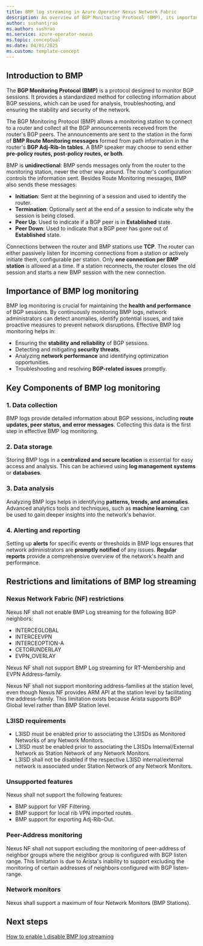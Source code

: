 ```yaml
---
title: BMP log streaming in Azure Operator Nexus Network Fabric 
description: An overview of BGP Monitoring Protocol (BMP), its importance, and key components for effective log monitoring..
author: sushantjrao
ms.author: sushrao
ms.service: azure-operator-nexus
ms.topic: conceptual
ms.date: 04/01/2025
ms.custom: template-concept
---
```


## Introduction to BMP

The **BGP Monitoring Protocol (BMP)** is a protocol designed to monitor BGP sessions. It provides a standardized method for collecting information about BGP sessions, which can be used for analysis, troubleshooting, and ensuring the stability and security of the network.

The BGP Monitoring Protocol (BMP) allows a monitoring station to connect to a router and collect all the BGP announcements received from the router's BGP peers. The announcements are sent to the station in the form of **BMP Route Monitoring messages** formed from path information in the router's **BGP Adj-Rib-In tables**. A BMP speaker may choose to send either **pre-policy routes, post-policy routes, or both**.

BMP is **unidirectional**: BMP sends messages only from the router to the monitoring station, never the other way around. The router's configuration controls the information sent. Besides Route Monitoring messages, BMP also sends these messages:

- **Initiation**: Sent at the beginning of a session and used to identify the router.
- **Termination**: Optionally sent at the end of a session to indicate why the session is being closed.
- **Peer Up**: Used to indicate if a BGP peer is in **Established** state.
- **Peer Down**: Used to indicate that a BGP peer has gone out of **Established** state.

Connections between the router and BMP stations use **TCP**. The router can either passively listen for incoming connections from a station or actively initiate them, configurable per station. Only **one connection per BMP station** is allowed at a time. If a station reconnects, the router closes the old session and starts a new BMP session with the new connection.

## Importance of BMP log monitoring

BMP log monitoring is crucial for maintaining the **health and performance** of BGP sessions. By continuously monitoring BMP logs, network administrators can detect anomalies, identify potential issues, and take proactive measures to prevent network disruptions. Effective BMP log monitoring helps in:

- Ensuring the **stability and reliability** of BGP sessions.
- Detecting and mitigating **security threats**.
- Analyzing **network performance** and identifying optimization opportunities.
- Troubleshooting and resolving **BGP-related issues** promptly.

## Key Components of BMP log monitoring

### **1. Data collection**
BMP logs provide detailed information about BGP sessions, including **route updates, peer status, and error messages**. Collecting this data is the first step in effective BMP log monitoring.

### **2. Data storage**
Storing BMP logs in a **centralized and secure location** is essential for easy access and analysis. This can be achieved using **log management systems** or **databases**.

### **3. Data analysis**
Analyzing BMP logs helps in identifying **patterns, trends, and anomalies**. Advanced analytics tools and techniques, such as **machine learning**, can be used to gain deeper insights into the network's behavior.

### **4. Alerting and reporting**
Setting up **alerts** for specific events or thresholds in BMP logs ensures that network administrators are **promptly notified** of any issues. **Regular reports** provide a comprehensive overview of the network's health and performance.

## Restrictions and limitations of BMP log streaming

### Nexus Network Fabric (NF) restrictions

Nexus NF shall not enable BMP Log streaming for the following BGP neighbors:

- INTERCEGLOBAL
- INTERCEEVPN
- INTERCEOPTION-A
- CETORUNDERLAY
- EVPN_OVERLAY

Nexus NF shall not support BMP Log streaming for RT-Membership and EVPN Address-family.

Nexus NF shall not support monitoring address-families at the station level, even though Nexus NF provides ARM API at the station level by facilitating the address-family. This limitation exists because Arista supports BGP Global level rather than BMP Station level.

### L3ISD requirements

- L3ISD must be enabled prior to associating the L3ISDs as Monitored Networks of any Network Monitors.
- L3ISD must be enabled prior to associating the L3ISDs Internal/External Network as Station Network of any Network Monitors.
- L3ISD shall not be disabled if the respective L3ISD internal/external network is associated under Station Network of any Network Monitors.

### Unsupported features

Nexus shall not support the following features:

- BMP support for VRF Filtering.
- BMP support for local rib VPN imported routes.
- BMP support for exporting Adj-Rib-Out.

### Peer-Address monitoring

Nexus NF shall not support excluding the monitoring of peer-address of neighbor groups where the neighbor group is configured with BGP listen range. This limitation is due to Arista's inability to support excluding the monitoring of certain addresses of neighbors configured with BGP listen-range.

### Network monitors

Nexus shall support a maximum of four Network Monitors (BMP Stations).

## Next steps
[How to enable \ disable BMP log streaming](./howto-enable-disable-log-streaming.md)